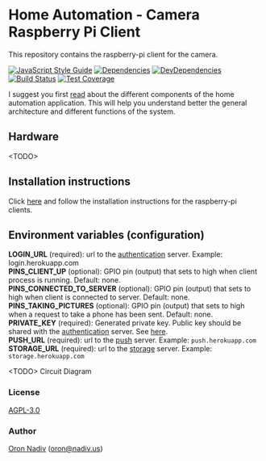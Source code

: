 # Home Automation - Camera Raspberry Pi Client
This repository contains the raspberry-pi client for the camera.

[![JavaScript Style Guide][standard-image]][standard-url]
[![Dependencies][dependencies-image]][dependencies-url]
[![DevDependencies][dependencies-dev-image]][dependencies-dev-url]
[![Build Status][travis-image]][travis-url]
[![Test Coverage][coveralls-image]][coveralls-url]

I suggest you first [read][overview-url] about the different components of the home automation application.
This will help you understand better the general architecture and different functions of the system.

## Hardware
\<TODO\>

## Installation instructions
Click [here][client-installation-instruction-url] and follow the installation instructions for the raspberry-pi clients.

## Environment variables (configuration)
__LOGIN\_URL__ (required):  url to the [authentication][auth-url] server.  Example: login.herokuapp.com  
__PINS\_CLIENT\_UP__ (optional): GPIO pin (output) that sets to high when client process is running. Default: none.  
__PINS\_CONNECTED\_TO\_SERVER__ (optional): GPIO pin (output) that sets to high when client is connected to server. Default: none.  
__PINS\_TAKING\_PICTURES__ (optional): GPIO pin (output) that sets to high when a request to take a phone has been sent. Default: none.  
__PRIVATE\_KEY__ (required): Generated private key.  Public key should be shared with the [authentication][auth-url] server. See [here][private-public-keys-url].  
__PUSH\_URL__ (required): url to the [push][push-url] server. Example: `push.herokuapp.com`  
__STORAGE\_URL__ (required): url to the [storage][storage-url] server. Example: `storage.herokuapp.com`

\<TODO\> Circuit Diagram

### License
[AGPL-3.0](https://spdx.org/licenses/AGPL-3.0.html)

### Author
[Oron Nadiv](https://github.com/OronNadiv) ([oron@nadiv.us](mailto:oron@nadiv.us))

[dependencies-image]: https://david-dm.org/OronNadiv/camera-raspberry-client/status.svg
[dependencies-url]: https://david-dm.org/OronNadiv/camera-raspberry-client
[dependencies-dev-image]: https://david-dm.org/OronNadiv/camera-raspberry-client/dev-status.svg
[dependencies-dev-url]: https://david-dm.org/OronNadiv/camera-raspberry-client?type=dev
[travis-image]: http://img.shields.io/travis/OronNadiv/camera-raspberry-client.svg?style=flat-square
[travis-url]: https://travis-ci.org/OronNadiv/camera-raspberry-client
[coveralls-image]: http://img.shields.io/coveralls/OronNadiv/camera-raspberry-client.svg?style=flat-square
[coveralls-url]: https://coveralls.io/r/OronNadiv/camera-raspberry-client
[standard-image]: https://img.shields.io/badge/code%20style-standard-brightgreen.svg
[standard-url]: http://standardjs.com

[overview-url]: https://oronnadiv.github.io/home-automation
[client-installation-instruction-url]: https://oronnadiv.github.io/home-automation/#installation-instructions-for-the-raspberry-pi-clients
[server-installation-instruction-url]: https://oronnadiv.github.io/home-automation/#installation-instructions-for-the-server-micro-services
[private-public-keys-url]: https://oronnadiv.github.io/home-automation/#generating-private-and-public-keys

[alarm-url]: https://github.com/OronNadiv/alarm-api
[auth-url]: https://github.com/OronNadiv/authentication-api
[camera-url]: https://github.com/OronNadiv/camera-api
[garage-url]: https://github.com/OronNadiv/garage-api
[notifications-url]: https://github.com/OronNadiv/notifications-api
[push-url]: https://github.com/OronNadiv/push-api
[storage-url]: https://github.com/OronNadiv/storage-api
[ui-url]: https://github.com/OronNadiv/home-automation-ui
